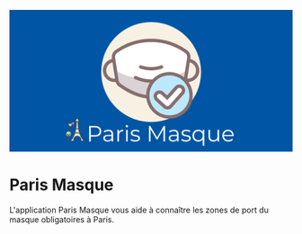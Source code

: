 ![Paris Masque Social Cover](./assets/images/social-cover.png)

# Paris Masque

L'application Paris Masque vous aide à connaître les zones de port du masque obligatoires à Paris.

